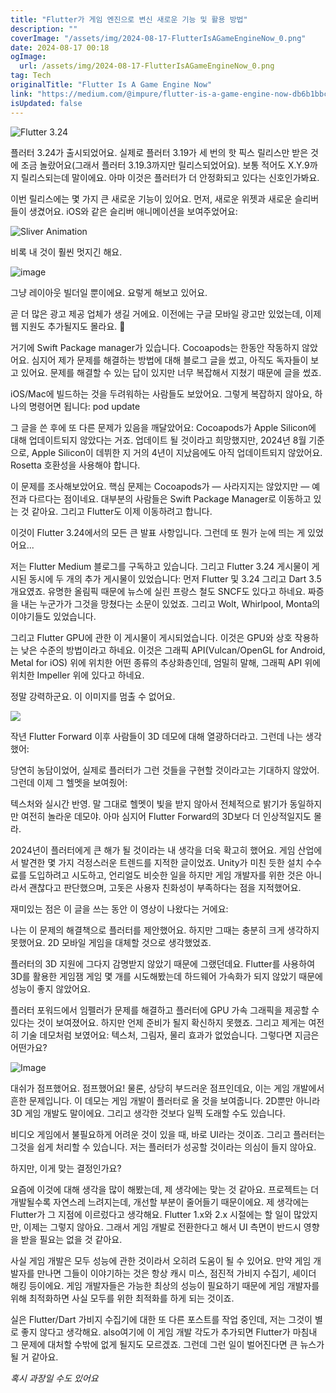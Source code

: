 ```yaml
---
title: "Flutter가 게임 엔진으로 변신 새로운 기능 및 활용 방법"
description: ""
coverImage: "/assets/img/2024-08-17-FlutterIsAGameEngineNow_0.png"
date: 2024-08-17 00:18
ogImage: 
  url: /assets/img/2024-08-17-FlutterIsAGameEngineNow_0.png
tag: Tech
originalTitle: "Flutter Is A Game Engine Now"
link: "https://medium.com/@impure/flutter-is-a-game-engine-now-db6b1bbce721"
isUpdated: false
---
```




![Flutter 3.24](/assets/img/2024-08-17-FlutterIsAGameEngineNow_0.png)

플러터 3.24가 출시되었어요. 실제로 플러터 3.19가 세 번의 핫 픽스 릴리스만 받은 것에 조금 놀랐어요(그래서 플러터 3.19.3까지만 릴리스되었어요). 보통 적어도 X.Y.9까지 릴리스되는데 말이에요. 아마 이것은 플러터가 더 안정화되고 있다는 신호인가봐요.

이번 릴리스에는 몇 가지 큰 새로운 기능이 있어요. 먼저, 새로운 위젯과 새로운 슬리버들이 생겼어요. iOS와 같은 슬리버 애니메이션을 보여주었어요:

![Sliver Animation](/assets/img/2024-08-17-FlutterIsAGameEngineNow_1.png)


<div class="content-ad"></div>

비록 내 것이 훨씬 멋지긴 해요.

![image](https://miro.medium.com/v2/resize:fit:1200/0*rmL3jEHskVTCgbiv.gif)

그냥 레이아웃 빌더일 뿐이에요. 요렇게 해보고 있어요.

곧 더 많은 광고 제공 업체가 생길 거에요. 이전에는 구글 모바일 광고만 있었는데, 이제 웹 지원도 추가될지도 몰라요. 🤞

<div class="content-ad"></div>

거기에 Swift Package manager가 있습니다. Cocoapods는 한동안 작동하지 않았어요. 심지어 제가 문제를 해결하는 방법에 대해 블로그 글을 썼고, 아직도 독자들이 보고 있어요. 문제를 해결할 수 있는 답이 있지만 너무 복잡해서 지쳤기 때문에 글을 썼죠.

iOS/Mac에 빌드하는 것을 두려워하는 사람들도 보았어요. 그렇게 복잡하지 않아요, 하나의 명령어면 됩니다: pod update

그 글을 쓴 후에 또 다른 문제가 있음을 깨달았어요: Cocoapods가 Apple Silicon에 대해 업데이트되지 않았다는 거죠. 업데이트 될 것이라고 희망했지만, 2024년 8월 기준으로, Apple Silicon이 데뷔한 지 거의 4년이 지났음에도 아직 업데이트되지 않았어요. Rosetta 호환성을 사용해야 합니다.

이 문제를 조사해보았어요. 핵심 문제는 Cocoapods가 — 사라지지는 않았지만 — 예전과 다르다는 점이네요. 대부분의 사람들은 Swift Package Manager로 이동하고 있는 것 같아요. 그리고 Flutter도 이제 이동하려고 합니다.

<div class="content-ad"></div>

이것이 Flutter 3.24에서의 모든 큰 발표 사항입니다. 그런데 또 뭔가 눈에 띄는 게 있었어요...

저는 Flutter Medium 블로그를 구독하고 있습니다. 그리고 Flutter 3.24 게시물이 게시된 동시에 두 개의 추가 게시물이 있었습니다: 먼저 Flutter 및 3.24 그리고 Dart 3.5 개요였죠. 유명한 올림픽 때문에 뉴스에 실린 프랑스 철도 SNCF도 있다고 하네요. 짜증을 내는 누군가가 그것을 망쳤다는 소문이 있었죠. 그리고 Wolt, Whirlpool, Monta의 이야기들도 있었습니다.

그리고 Flutter GPU에 관한 이 게시물이 게시되었습니다. 이것은 GPU와 상호 작용하는 낮은 수준의 방법이라고 하네요. 이것은 그래픽 API(Vulcan/OpenGL for Android, Metal for iOS) 위에 위치한 어떤 종류의 추상화층인데, 엄밀히 말해, 그래픽 API 위에 위치한 Impeller 위에 있다고 하네요.

정말 강력하군요. 이 이미지를 멈출 수 없어요.

<div class="content-ad"></div>


<img src="/assets/img/2024-08-17-FlutterIsAGameEngineNow_2.png" />

작년 Flutter Forward 이후 사람들이 3D 데모에 대해 열광하더라고. 그런데 나는 생각했어:

당연히 농담이었어, 실제로 플러터가 그런 것들을 구현할 것이라고는 기대하지 않았어. 그런데 이제 그 헬멧을 보여줬어:

텍스처와 실시간 반영. 말 그대로 헬멧이 빛을 받지 않아서 전체적으로 밝기가 동일하지만 여전히 놀라운 데모야. 아마 심지어 Flutter Forward의 3D보다 더 인상적일지도 몰라.


<div class="content-ad"></div>

2024년이 플러터에게 큰 해가 될 것이라는 내 생각을 더욱 확고히 했어요. 게임 산업에서 발견한 몇 가지 걱정스러운 트렌드를 지적한 글이었죠. Unity가 미친 듯한 설치 수수료를 도입하려고 시도하고, 언리얼도 비슷한 일을 하지만 게임 개발자를 위한 것은 아니라서 괜찮다고 판단했으며, 고돗은 사용자 친화성이 부족하다는 점을 지적했어요.

재미있는 점은 이 글을 쓰는 동안 이 영상이 나왔다는 거에요:

나는 이 문제의 해결책으로 플러터를 제안했어요. 하지만 그때는 충분히 크게 생각하지 못했어요. 2D 모바일 게임을 대체할 것으로 생각했었죠.

플러터의 3D 지원에 그다지 감명받지 않았기 때문에 그랬던데요. Flutter를 사용하여 3D를 활용한 게임잼 게임 몇 개를 시도해봤는데 하드웨어 가속화가 되지 않았기 때문에 성능이 좋지 않았어요.

<div class="content-ad"></div>

플러터 포워드에서 임펠러가 문제를 해결하고 플러터에 GPU 가속 그래픽을 제공할 수 있다는 것이 보여졌어요. 하지만 언제 준비가 될지 확신하지 못했죠. 그리고 제게는 여전히 기술 데모처럼 보였어요: 텍스처, 그림자, 물리 효과가 없었습니다. 그렇다면 지금은 어떤가요?

![Image](https://miro.medium.com/v2/resize:fit:1012/0*rFXLv0aW41NpMOGF.gif)

대쉬가 점프했어요. 점프했어요! 물론, 상당히 부드러운 점프인데요, 이는 게임 개발에서 흔한 문제입니다. 이 데모는 게임 개발이 플러터로 올 것을 보여줍니다. 2D뿐만 아니라 3D 게임 개발도 말이에요. 그리고 생각한 것보다 일찍 도래할 수도 있습니다.

비디오 게임에서 불필요하게 어려운 것이 있을 때, 바로 UI라는 것이죠. 그리고 플러터는 그것을 쉽게 처리할 수 있습니다. 저는 플러터가 성공할 것이라는 의심이 들지 않아요.

<div class="content-ad"></div>

하지만, 이게 맞는 결정인가요?

요즘에 이것에 대해 생각을 많이 해봤는데, 제 생각에는 맞는 것 같아요. 프로젝트는 더 개발될수록 자연스레 느려지는데, 개선할 부분이 줄어들기 때문이에요. 제 생각에는 Flutter가 그 지점에 이르렀다고 생각해요. Flutter 1.x와 2.x 시절에는 할 일이 많았지만, 이제는 그렇지 않아요. 그래서 게임 개발로 전환한다고 해서 UI 측면이 반드시 영향을 받을 필요는 없을 것 같아요.

사실 게임 개발은 모두 성능에 관한 것이라서 오히려 도움이 될 수 있어요. 만약 게임 개발자를 만나면 그들이 이야기하는 것은 항상 캐시 미스, 점진적 가비지 수집기, 셰이더 해킹 등이에요. 게임 개발자들은 가능한 최상의 성능이 필요하기 때문에 게임 개발자를 위해 최적화하면 사실 모두를 위한 최적화를 하게 되는 것이죠.

실은 Flutter/Dart 가비지 수집기에 대한 또 다른 포스트를 작업 중인데, 저는 그것이 별로 좋지 않다고 생각해요. also여기에 이 게임 개발 각도가 추가되면 Flutter가 마침내 그 문제에 대처할 수밖에 없게 될지도 모르겠죠. 그런데 그런 일이 벌어진다면 큰 뉴스가 될 거 같아요.

<div class="content-ad"></div>

*혹시 과장일 수도 있어요*